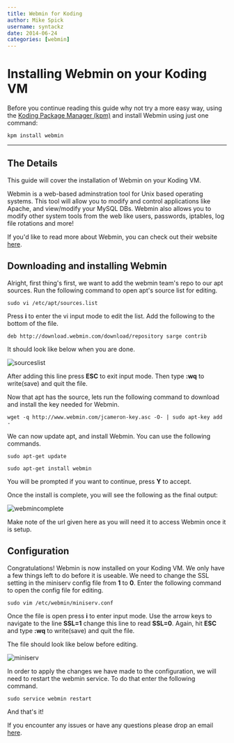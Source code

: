 ```yaml
---
title: Webmin for Koding
author: Mike Spick
username: syntackz
date: 2014-06-24
categories: [webmin]
---
```


# Installing Webmin on your Koding VM

Before you continue reading this guide why not try a more easy way, using the [Koding Package Manager (kpm)](http://learn.koding.com/guides/getting-started-kpm/) and install Webmin using just one command:

```
kpm install webmin
```

***

## The Details

This guide will cover the installation of Webmin on your Koding VM.

Webmin is a web-based adminstration tool for Unix based operating systems.
This tool will allow you to modify and control applications like Apache, and view/modify your MySQL DBs. Webmin also allows you to modify other system tools
from the web like users, passwords, iptables, log file rotations and more!

If you'd like to read more about Webmin, you can check out their website [here](http://webmin.com).


## Downloading and installing Webmin

Alright, first thing's first, we want to add the webmin team's repo to our apt sources. Run the following command to open apt's source list for editing.

```
sudo vi /etc/apt/sources.list
```

Press **i** to enter the vi input mode to edit the list. Add the following to the bottom of the file.

```
deb http://download.webmin.com/download/repository sarge contrib
```

It should look like below when you are done.

![sourceslist](sourceslist.png)

After adding this line press **ESC** to exit input mode. Then type **:wq** to write(save) and quit the file.

Now that apt has the source, lets run the following command to download and install the key needed for Webmin.

```
wget -q http://www.webmin.com/jcameron-key.asc -O- | sudo apt-key add -
```

We can now update apt, and install Webmin. You can use the following commands.

```
sudo apt-get update

sudo apt-get install webmin
```

You will be prompted if you want to continue, press **Y** to accept.

Once the install is complete, you will see the following as the final output:

![webmincomplete](webmincomplete.png)

Make note of the url given here as you will need it to access Webmin once it is setup.

## Configuration

Congratulations! Webmin is now installed on your Koding VM. We only have a few things left to do before it is useable. We need to change the SSL setting in the miniserv config file from **1** to **0**. Enter the following command to open the config file for editing.

```
sudo vim /etc/webmin/miniserv.conf
```

Once the file is open press **i** to enter input mode. Use the arrow keys to navigate to the line **SSL=1** change this line to read **SSL=0**. Again, hit **ESC** and type **:wq** to write(save) and quit the file.

The file should look like below before editing.

![miniserv](miniserv.png)

In order to apply the changes we have made to the configuration, we will need to restart the webmin service. To do that enter the following command.

```
sudo service webmin restart
```

And that's it!

If you encounter any issues or have any questions please drop an email [here](mailto:support@koding.com).

